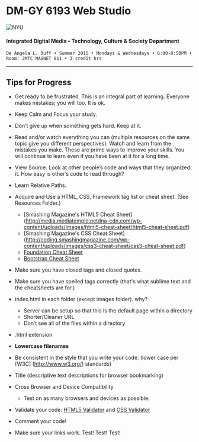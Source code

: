# DM-GY 6193 Web Studio

![NYU](http://ws2.polishedsolid.com/de/nyu_soe_logo.png)
#### Integrated Digital Media • Technology, Culture & Society Department

    De Angela L. Duff • Summer 2015 • Mondays & Wednesdays • 6:00-8:50PM • Room: 2MTC MAGNET 811 • 3 credit hrs

---

## Tips for Progress

* Get ready to be frustrated. This is an integral part of learning. Everyone makes mistakes; you will too. It is ok.

* Keep Calm and Focus your study.

* Don’t give up when something gets hard. Keep at it.

* Read and/or watch everything you can (multiple resources on the same topic give you different perspectives). Watch and learn from the mistakes you make. These are prime ways to improve your skills. You will continue to learn even if you have been at it for a long time.

* View Source. Look at other people’s code and ways that they organized it. How easy is other’s code to read through?

* Learn Relative Paths.

* Acquire and Use a HTML, CSS, Framework tag list or cheat sheet. (See Resources Folder.) 
  * [Smashing Magazine's HTML5 Cheat Sheet] (http://media.mediatemple.netdna-cdn.com/wp-content/uploads/images/html5-cheat-sheet/html5-cheat-sheet.pdf)
  * [Smashing Magazine's CSS Cheat Sheet] (http://coding.smashingmagazine.com/wp-content/uploads/images/css3-cheat-sheet/css3-cheat-sheet.pdf)
  * [Foundation Cheat Sheet](https://princessdesign.net/foundation-cheat-sheet/)
  * [Bootstrap Cheat Sheet](http://creativealive.com/wp-content/uploads/2014/01/bootstrap3-cheatsheet.pdf)

* Make sure you have closed tags and closed quotes.

* Make sure you have spelled tags correctly (that's what sublime text and the cheatsheets are for.)

* index.html in each folder (except images folder). why?
  * Server can be setup so that this is the default page within a directory
  * Shorter/Cleaner URL
  * Don’t see all of the files within a directory

* .html extension

* **Lowercase filenames**

* Be consistent in the style that you write your code. (lower case per [W3C] (http://www.w3.org/) standards)

* Title (descriptive text descriptions for browser bookmarking)

* Cross Browser and Device Compatibility
  * Test on as many browsers and devices as possible.

* Validate your code: [HTML5 Validator](http://validator.w3.org) and [CSS Validator](http://jigsaw.w3.org/css-validator)

* Comment your code! 

* Make sure your links work. Test! Test! Test!







